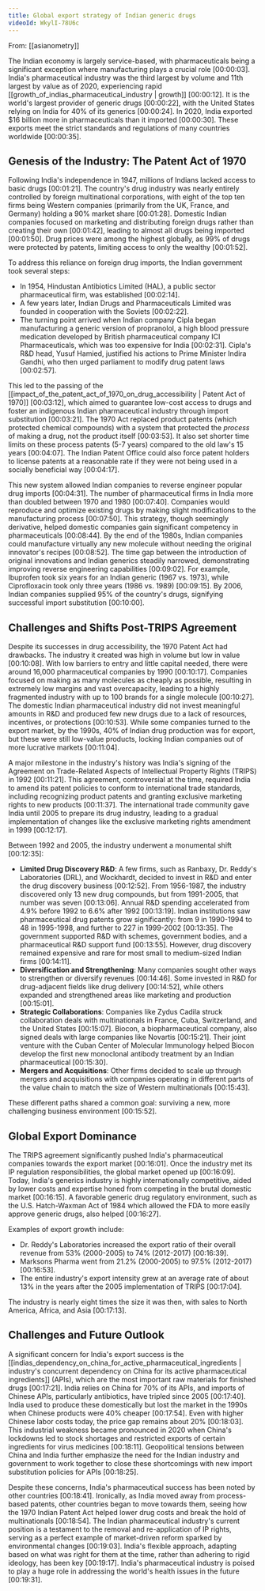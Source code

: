 ```yaml
---
title: Global export strategy of Indian generic drugs
videoId: WkylI-78U6c
---
```


From: [[asianometry]] <br/> 

The Indian economy is largely service-based, with pharmaceuticals being a significant exception where manufacturing plays a crucial role <a class="yt-timestamp" data-t="00:00:03">[00:00:03]</a>. India's pharmaceutical industry was the third largest by volume and 11th largest by value as of 2020, experiencing rapid [[growth_of_indias_pharmaceutical_industry | growth]] <a class="yt-timestamp" data-t="00:00:12">[00:00:12]</a>. It is the world's largest provider of generic drugs <a class="yt-timestamp" data-t="00:00:22">[00:00:22]</a>, with the United States relying on India for 40% of its generics <a class="yt-timestamp" data-t="00:00:24">[00:00:24]</a>. In 2020, India exported $16 billion more in pharmaceuticals than it imported <a class="yt-timestamp" data-t="00:00:30">[00:00:30]</a>. These exports meet the strict standards and regulations of many countries worldwide <a class="yt-timestamp" data-t="00:00:35">[00:00:35]</a>.

## Genesis of the Industry: The Patent Act of 1970

Following India's independence in 1947, millions of Indians lacked access to basic drugs <a class="yt-timestamp" data-t="00:01:21">[00:01:21]</a>. The country's drug industry was nearly entirely controlled by foreign multinational corporations, with eight of the top ten firms being Western companies (primarily from the UK, France, and Germany) holding a 90% market share <a class="yt-timestamp" data-t="00:01:28">[00:01:28]</a>. Domestic Indian companies focused on marketing and distributing foreign drugs rather than creating their own <a class="yt-timestamp" data-t="00:01:42">[00:01:42]</a>, leading to almost all drugs being imported <a class="yt-timestamp" data-t="00:01:50">[00:01:50]</a>. Drug prices were among the highest globally, as 99% of drugs were protected by patents, limiting access to only the wealthy <a class="yt-timestamp" data-t="00:01:52">[00:01:52]</a>.

To address this reliance on foreign drug imports, the Indian government took several steps:
*   In 1954, Hindustan Antibiotics Limited (HAL), a public sector pharmaceutical firm, was established <a class="yt-timestamp" data-t="00:02:14">[00:02:14]</a>.
*   A few years later, Indian Drugs and Pharmaceuticals Limited was founded in cooperation with the Soviets <a class="yt-timestamp" data-t="00:02:22">[00:02:22]</a>.
*   The turning point arrived when Indian company Cipla began manufacturing a generic version of propranolol, a high blood pressure medication developed by British pharmaceutical company ICI Pharmaceuticals, which was too expensive for India <a class="yt-timestamp" data-t="00:02:31">[00:02:31]</a>. Cipla's R&D head, Yusuf Hamied, justified his actions to Prime Minister Indira Gandhi, who then urged parliament to modify drug patent laws <a class="yt-timestamp" data-t="00:02:57">[00:02:57]</a>.

This led to the passing of the [[impact_of_the_patent_act_of_1970_on_drug_accessibility | Patent Act of 1970]] <a class="yt-timestamp" data-t="00:03:12">[00:03:12]</a>, which aimed to guarantee low-cost access to drugs and foster an indigenous Indian pharmaceutical industry through import substitution <a class="yt-timestamp" data-t="00:03:21">[00:03:21]</a>. The 1970 Act replaced product patents (which protected chemical compounds) with a system that protected the *process* of making a drug, not the product itself <a class="yt-timestamp" data-t="00:03:53">[00:03:53]</a>. It also set shorter time limits on these process patents (5-7 years) compared to the old law's 15 years <a class="yt-timestamp" data-t="00:04:07">[00:04:07]</a>. The Indian Patent Office could also force patent holders to license patents at a reasonable rate if they were not being used in a socially beneficial way <a class="yt-timestamp" data-t="00:04:17">[00:04:17]</a>.

This new system allowed Indian companies to reverse engineer popular drug imports <a class="yt-timestamp" data-t="00:04:31">[00:04:31]</a>. The number of pharmaceutical firms in India more than doubled between 1970 and 1980 <a class="yt-timestamp" data-t="00:07:40">[00:07:40]</a>. Companies would reproduce and optimize existing drugs by making slight modifications to the manufacturing process <a class="yt-timestamp" data-t="00:07:50">[00:07:50]</a>. This strategy, though seemingly derivative, helped domestic companies gain significant competency in pharmaceuticals <a class="yt-timestamp" data-t="00:08:44">[00:08:44]</a>. By the end of the 1980s, Indian companies could manufacture virtually any new molecule without needing the original innovator's recipes <a class="yt-timestamp" data-t="00:08:52">[00:08:52]</a>. The time gap between the introduction of original innovations and Indian generics steadily narrowed, demonstrating improving reverse engineering capabilities <a class="yt-timestamp" data-t="00:09:02">[00:09:02]</a>. For example, Ibuprofen took six years for an Indian generic (1967 vs. 1973), while Ciprofloxacin took only three years (1986 vs. 1989) <a class="yt-timestamp" data-t="00:09:15">[00:09:15]</a>. By 2006, Indian companies supplied 95% of the country's drugs, signifying successful import substitution <a class="yt-timestamp" data-t="00:09:56">[00:10:00]</a>.

## Challenges and Shifts Post-TRIPS Agreement

Despite its successes in drug accessibility, the 1970 Patent Act had drawbacks. The industry it created was high in volume but low in value <a class="yt-timestamp" data-t="00:10:08">[00:10:08]</a>. With low barriers to entry and little capital needed, there were around 16,000 pharmaceutical companies by 1990 <a class="yt-timestamp" data-t="00:10:17">[00:10:17]</a>. Companies focused on making as many molecules as cheaply as possible, resulting in extremely low margins and vast overcapacity, leading to a highly fragmented industry with up to 100 brands for a single molecule <a class="yt-timestamp" data-t="00:10:27">[00:10:27]</a>. The domestic Indian pharmaceutical industry did not invest meaningful amounts in R&D and produced few new drugs due to a lack of resources, incentives, or protections <a class="yt-timestamp" data-t="00:10:53">[00:10:53]</a>. While some companies turned to the export market, by the 1990s, 40% of Indian drug production was for export, but these were still low-value products, locking Indian companies out of more lucrative markets <a class="yt-timestamp" data-t="00:11:04">[00:11:04]</a>.

A major milestone in the industry's history was India's signing of the Agreement on Trade-Related Aspects of Intellectual Property Rights (TRIPS) in 1992 <a class="yt-timestamp" data-t="00:11:21">[00:11:21]</a>. This agreement, controversial at the time, required India to amend its patent policies to conform to international trade standards, including recognizing product patents and granting exclusive marketing rights to new products <a class="yt-timestamp" data-t="00:11:37">[00:11:37]</a>. The international trade community gave India until 2005 to prepare its drug industry, leading to a gradual implementation of changes like the exclusive marketing rights amendment in 1999 <a class="yt-timestamp" data-t="00:12:17">[00:12:17]</a>.

Between 1992 and 2005, the industry underwent a monumental shift <a class="yt-timestamp" data-t="00:12:35">[00:12:35]</a>:
*   **Limited Drug Discovery R&D**: A few firms, such as Ranbaxy, Dr. Reddy's Laboratories (DRL), and Wockhardt, decided to invest in R&D and enter the drug discovery business <a class="yt-timestamp" data-t="00:12:52">[00:12:52]</a>. From 1956-1987, the industry discovered only 13 new drug compounds, but from 1991-2005, that number was seven <a class="yt-timestamp" data-t="00:13:06">[00:13:06]</a>. Annual R&D spending accelerated from 4.9% before 1992 to 6.6% after 1992 <a class="yt-timestamp" data-t="00:13:19">[00:13:19]</a>. Indian institutions saw pharmaceutical drug patents grow significantly: from 9 in 1990-1994 to 48 in 1995-1998, and further to 227 in 1999-2002 <a class="yt-timestamp" data-t="00:13:35">[00:13:35]</a>. The government supported R&D with schemes, government bodies, and a pharmaceutical R&D support fund <a class="yt-timestamp" data-t="00:13:55">[00:13:55]</a>. However, drug discovery remained expensive and rare for most small to medium-sized Indian firms <a class="yt-timestamp" data-t="00:14:11">[00:14:11]</a>.
*   **Diversification and Strengthening**: Many companies sought other ways to strengthen or diversify revenues <a class="yt-timestamp" data-t="00:14:46">[00:14:46]</a>. Some invested in R&D for drug-adjacent fields like drug delivery <a class="yt-timestamp" data-t="00:14:52">[00:14:52]</a>, while others expanded and strengthened areas like marketing and production <a class="yt-timestamp" data-t="00:15:01">[00:15:01]</a>.
*   **Strategic Collaborations**: Companies like Zydus Cadila struck collaboration deals with multinationals in France, Cuba, Switzerland, and the United States <a class="yt-timestamp" data-t="00:15:07">[00:15:07]</a>. Biocon, a biopharmaceutical company, also signed deals with large companies like Novartis <a class="yt-timestamp" data-t="00:15:21">[00:15:21]</a>. Their joint venture with the Cuban Center of Molecular Immunology helped Biocon develop the first new monoclonal antibody treatment by an Indian pharmaceutical <a class="yt-timestamp" data-t="00:15:30">[00:15:30]</a>.
*   **Mergers and Acquisitions**: Other firms decided to scale up through mergers and acquisitions with companies operating in different parts of the value chain to match the size of Western multinationals <a class="yt-timestamp" data-t="00:15:43">[00:15:43]</a>.

These different paths shared a common goal: surviving a new, more challenging business environment <a class="yt-timestamp" data-t="00:15:52">[00:15:52]</a>.

## Global Export Dominance

The TRIPS agreement significantly pushed India's pharmaceutical companies towards the export market <a class="yt-timestamp" data-t="00:16:01">[00:16:01]</a>. Once the industry met its IP regulation responsibilities, the global market opened up <a class="yt-timestamp" data-t="00:16:09">[00:16:09]</a>. Today, India's generics industry is highly internationally competitive, aided by lower costs and expertise honed from competing in the brutal domestic market <a class="yt-timestamp" data-t="00:16:15">[00:16:15]</a>. A favorable generic drug regulatory environment, such as the U.S. Hatch-Waxman Act of 1984 which allowed the FDA to more easily approve generic drugs, also helped <a class="yt-timestamp" data-t="00:16:27">[00:16:27]</a>.

Examples of export growth include:
*   Dr. Reddy's Laboratories increased the export ratio of their overall revenue from 53% (2000-2005) to 74% (2012-2017) <a class="yt-timestamp" data-t="00:16:39">[00:16:39]</a>.
*   Marksons Pharma went from 21.2% (2000-2005) to 97.5% (2012-2017) <a class="yt-timestamp" data-t="00:16:53">[00:16:53]</a>.
*   The entire industry's export intensity grew at an average rate of about 13% in the years after the 2005 implementation of TRIPS <a class="yt-timestamp" data-t="00:17:04">[00:17:04]</a>.

The industry is nearly eight times the size it was then, with sales to North America, Africa, and Asia <a class="yt-timestamp" data-t="00:17:13">[00:17:13]</a>.

## Challenges and Future Outlook

A significant concern for India's export success is the [[indias_dependency_on_china_for_active_pharmaceutical_ingredients | industry's concurrent dependency on China for its active pharmaceutical ingredients]] (APIs), which are the most important raw materials for finished drugs <a class="yt-timestamp" data-t="00:17:21">[00:17:21]</a>. India relies on China for 70% of its APIs, and imports of Chinese APIs, particularly antibiotics, have tripled since 2005 <a class="yt-timestamp" data-t="00:17:40">[00:17:40]</a>. India used to produce these domestically but lost the market in the 1990s when Chinese products were 40% cheaper <a class="yt-timestamp" data-t="00:17:54">[00:17:54]</a>. Even with higher Chinese labor costs today, the price gap remains about 20% <a class="yt-timestamp" data-t="00:18:03">[00:18:03]</a>. This industrial weakness became pronounced in 2020 when China's lockdowns led to stock shortages and restricted exports of certain ingredients for virus medicines <a class="yt-timestamp" data-t="00:18:11">[00:18:11]</a>. Geopolitical tensions between China and India further emphasize the need for the Indian industry and government to work together to close these shortcomings with new import substitution policies for APIs <a class="yt-timestamp" data-t="00:18:25">[00:18:25]</a>.

Despite these concerns, India's pharmaceutical success has been noted by other countries <a class="yt-timestamp" data-t="00:18:41">[00:18:41]</a>. Ironically, as India moved away from process-based patents, other countries began to move towards them, seeing how the 1970 Indian Patent Act helped lower drug costs and break the hold of multinationals <a class="yt-timestamp" data-t="00:18:54">[00:18:54]</a>. The Indian pharmaceutical industry's current position is a testament to the removal and re-application of IP rights, serving as a perfect example of market-driven reform sparked by environmental changes <a class="yt-timestamp" data-t="00:19:03">[00:19:03]</a>. India's flexible approach, adapting based on what was right for them at the time, rather than adhering to rigid ideology, has been key <a class="yt-timestamp" data-t="00:19:17">[00:19:17]</a>. India's pharmaceutical industry is poised to play a huge role in addressing the world's health issues in the future <a class="yt-timestamp" data-t="00:19:31">[00:19:31]</a>.